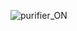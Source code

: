 ![purifier_ON](https://user-images.githubusercontent.com/70050980/116892260-ef1c9400-ac2f-11eb-85e3-2c22aa1ff79a.JPG)


